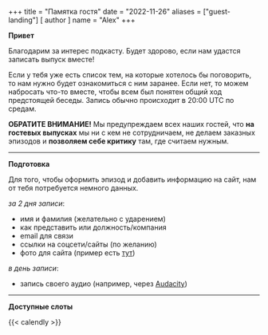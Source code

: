 +++
title = "Памятка гостя"
date = "2022-11-26"
aliases = ["guest-landing"]
[ author ]
  name = "Alex"
+++

**Привет**

Благодарим за интерес подкасту. Будет здорово, если нам удастся записать выпуск вместе!

Если у тебя уже есть список тем, на которые хотелось бы поговорить, то нам нужно будет ознакомиться с ним заранее. Если нет, то можем набросать что-то вместе, чтобы всем был понятен общий ход предстоящей беседы. Запись обычно происходит в 20:00 UTC по средам.

**ОБРАТИТЕ ВНИМАНИЕ!** Мы предупреждаем всех наших гостей, что **на гостевых выпусках** мы ни с кем не сотрудничаем, не делаем заказных эпизодов и **позволяем себе критику** там, где считаем нужным.

---

**Подготовка**

Для того, чтобы оформить эпизод и добавить информацию на сайт, нам от тебя потребуется немного данных.

_за 2 дня записи_:
- имя и фамилия (желательно с ударением)
- как представить или должность/компания
- email для связи
- ссылки на соцсети/сайты (по желанию)
- фото для сайта (пример есть [тут](https://datacoffee.link/guest/))

_в день записи_:
- запись своего аудио (например, через [Audacity](https://www.audacityteam.org))

---

**Доступные слоты**

{{< calendly >}}